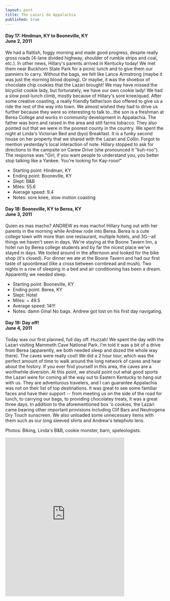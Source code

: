 ```yaml
---
layout: post
title: The Lazari do Appalachia
published: true
---
```

#### Day 17: Hindman, KY to Booneville, KY<br/>June 2, 2011

We had a flattish, foggy morning and made good progress, despite really gross
roads (4-lane divided highway, shoulder of rumble strips and coal, etc.). In
other news, Hillary's parents arrived in Kentucky today! We met them near
Buckhorn State Park for a picnic lunch and to give them our panniers to carry.
Without the bags, we felt like Lance Armstrong (maybe it was just the morning
blood doping). Or maybe, it was the shoebox of chocolate chip cookies that the
Lazari brought! We may have missed the bicyclist cookie lady, but fortunately,
we have our own cookie lady!  We had a slow post-lunch climb, mostly because of
Hillary's sore knee/quad. After some creative coasting, a really friendly
father/son duo offered to give us a ride the rest of the way into town. We
almost wished they had to drive us further because they were so interesting to
talk to...the son is a freshman at Berea College and works in community
development in Appalachia. The father was born and raised in the area and still
farms tobacco. They also pointed out that we were in the poorest county in the
country. We spent the night at Linda's Victorian Bed and (byo) Breakfast. It is
a funky second house on her property that we shared with the Lazari and Collin.
Forgot to mention yesterday's local interaction of note. Hillary stopped to ask
for directions to the campsite on Carew Drive (she pronounced it "kuh-roo").
The response was "Girl, if you want people to understand you, you better stop
talking like a Yankee. You're looking for Kay-rooo!"

* Starting point: Hindman, KY
* Ending point: Booneville, KY
* Slept: B&B
* Miles: 55.6
* Average speed: 9.4
* Notes: sore knee, slow motion coasting


#### Day 18: Booneville, KY to Berea, KY<br/>June 3, 2011

Quien es mas macho? ANDREW es mas macho! Hillary hung out with her parents in
the morning while Andrew rode into Berea. Berea is a cute college town with
more than one restaurant, multiple hotels, and 3G--all things we haven't seen
in days. We're staying at the Boone Tavern Inn, a hotel run by Berea college
students and by far the nicest place we've stayed in days.  We tooled around in
the afternoon and looked for the bike shop (it's closed). For dinner we ate at
the Boone Tavern and had our first taste of spoonbread (like a cross between
cornbread and mush). Two nights in a row of sleeping in a bed and air
conditioning has been a dream. Apparently we needed sleep.

* Starting point: Booneville, KY
* Ending point: Berea, KY
* Slept: Hotel
* Miles: ~ 49.5
* Average speed: 14!!!
* Notes: damn Gina! No bags. Andrew got lost on his first day navigating.

#### Day 19: Day off!<br/>June 4, 2011

Today was our first planned, full day off. Huzzah! We spent the day with the
Lazari visiting Mammoth Cave National Park. I'm told it was a bit of a drive
from Berea (apparently, we both needed sleep and dozed the whole way there).
The caves were really cool! We did a 2 hour tour, which was the perfect amount
of time to walk around the long network of caves and hear about the history. If
you ever find yourself in this area, the caves are a worthwhile diversion.  At
this point, we should point out what good sports the Lazari were for coming all
the way out to Eastern Kentucky to hang out with us. They are adventurous
travelers, and I can guarantee Appalachia was not on their list of top
destinations. It was great to see some familiar faces and have their support --
from meeting us on the side of the road for lunch, to carrying our bags, to
providing chocolatey treats, it was a great three days.  In addition to the
aforementioned box 'o cookies, the Lazari came bearing other important
provisions including Clif Bars and Neutrogena Dry Touch sunscreen. We also
unloaded some unnecessary items with them such as our long sleeved shirts and
Andrew's telephoto lens.

Photos: Biking, Linda's B&B, cookie monster, barn, speleologists.

<iframe src="https://www.flickr.com/photos/123683527@N06/13945321204/in/set-72157644114321322/player/" width="375" height="500" frameborder="0" allowfullscreen webkitallowfullscreen mozallowfullscreen oallowfullscreen msallowfullscreen></iframe>
